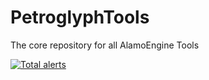 # PetroglyphTools
The core repository for all AlamoEngine Tools

[![Total alerts](https://img.shields.io/lgtm/alerts/g/AlamoEngine-Tools/PetroglyphTools.svg?logo=lgtm&logoWidth=18)](https://lgtm.com/projects/g/AlamoEngine-Tools/PetroglyphTools/alerts/)
